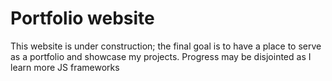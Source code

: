# Portfolio website

This website is under construction; the final goal is to have a place to serve as a portfolio and showcase my projects. Progress may be disjointed as I learn more JS frameworks

